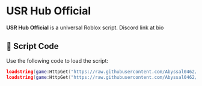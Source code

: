 # USR Hub Official

**USR Hub Official** is a universal Roblox script. Discord link at bio

## 🔐 Script Code

Use the following code to load the script:

```lua
loadstring(game:HttpGet("https://raw.githubusercontent.com/Abyssal0462/MyScript/refs/heads/main/Universal"))()
loadstring(game:HttpGet("https://raw.githubusercontent.com/Abyssal0462/MyScript/refs/heads/main/Universal-TAS"))()
